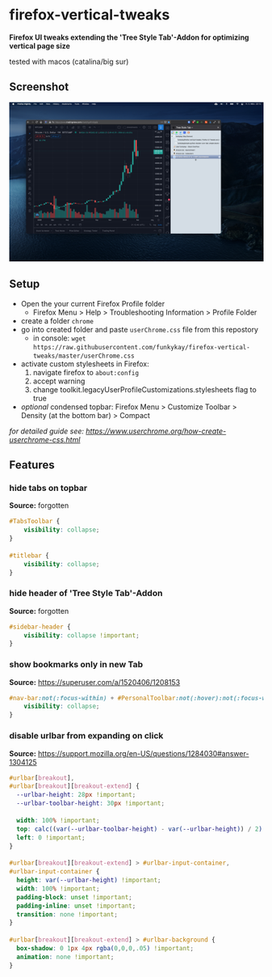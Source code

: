 # firefox-vertical-tweaks
**Firefox UI tweaks extending the 'Tree Style Tab'-Addon for optimizing vertical page size**

tested with macos (catalina/big sur)

## Screenshot
![Screenshot](/Screenshot_2021-03-05.png?raw=true "")

## Setup
- Open the your current Firefox Profile folder
    - Firefox Menu > Help > Troubleshooting Information > Profile Folder
- create a folder `chrome`
- go into created folder and paste `userChrome.css` file from this repostory
    - in console: `wget https://raw.githubusercontent.com/funkykay/firefox-vertical-tweaks/master/userChrome.css`
- activate custom stylesheets in Firefox:
    1. navigate firefox to `about:config`
    2. accept warning
    3. change toolkit.legacyUserProfileCustomizations.stylesheets flag to true
- *optional* condensed topbar: Firefox Menu > Customize Toolbar > Density (at the bottom bar) > Compact

*for detailed guide see: https://www.userchrome.org/how-create-userchrome-css.html*

## Features
### hide tabs on topbar
**Source:** forgotten
```css
#TabsToolbar {
    visibility: collapse;
}

#titlebar {
    visibility: collapse;
}
```

### hide header of 'Tree Style Tab'-Addon
**Source:** forgotten
```css
#sidebar-header {
    visibility: collapse !important;
}
```

### show bookmarks only in new Tab
**Source:** https://superuser.com/a/1520406/1208153
```css
#nav-bar:not(:focus-within) + #PersonalToolbar:not(:hover):not(:focus-within):not([customizing]) { 
    visibility: collapse; 
}
```

### disable urlbar from expanding on click
**Source:** https://support.mozilla.org/en-US/questions/1284030#answer-1304125
```css
#urlbar[breakout],
#urlbar[breakout][breakout-extend] {
  --urlbar-height: 28px !important;
  --urlbar-toolbar-height: 30px !important;

  width: 100% !important;
  top: calc((var(--urlbar-toolbar-height) - var(--urlbar-height)) / 2) !important;
  left: 0 !important;
}

#urlbar[breakout][breakout-extend] > #urlbar-input-container,
#urlbar-input-container {
  height: var(--urlbar-height) !important;
  width: 100% !important;
  padding-block: unset !important;
  padding-inline: unset !important;
  transition: none !important;
}

#urlbar[breakout][breakout-extend] > #urlbar-background {
  box-shadow: 0 1px 4px rgba(0,0,0,.05) !important;
  animation: none !important;
}
```
